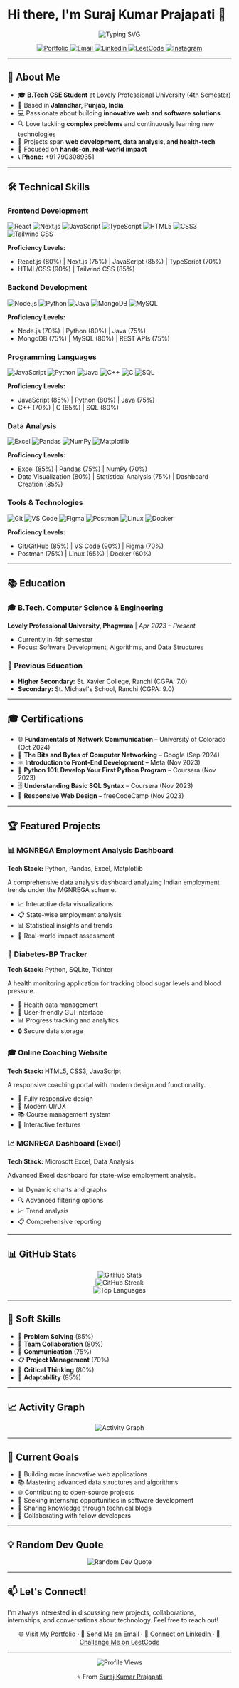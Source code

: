 # Hi there, I'm Suraj Kumar Prajapati 👋

<div align="center">
  <img src="https://readme-typing-svg.herokuapp.com?font=Fira+Code&size=22&duration=3000&pause=1000&color=2E9EF7&center=true&vCenter=true&width=440&lines=Software+Engineer;B.Tech+CSE+Student;Full+Stack+Developer;Problem+Solver;Always+Learning" alt="Typing SVG" />
</div>

<p align="center">
  <a href="https://surajkumarprajapati.netlify.app/">
    <img src="https://img.shields.io/badge/Portfolio-FF5722?style=for-the-badge&logo=google-chrome&logoColor=white" alt="Portfolio"/>
  </a>
  <a href="mailto:surajkr9845@gmail.com">
    <img src="https://img.shields.io/badge/Email-D14836?style=for-the-badge&logo=gmail&logoColor=white" alt="Email"/>
  </a>
  <a href="https://linkedin.com/in/surajkrprajapati">
    <img src="https://img.shields.io/badge/LinkedIn-0077B5?style=for-the-badge&logo=linkedin&logoColor=white" alt="LinkedIn"/>
  </a>
  <a href="https://leetcode.com/surajkr9845">
    <img src="https://img.shields.io/badge/LeetCode-FFA116?style=for-the-badge&logo=leetcode&logoColor=black" alt="LeetCode"/>
  </a>
  <a href="https://instagram.com/suraj_.4">
    <img src="https://img.shields.io/badge/Instagram-E4405F?style=for-the-badge&logo=instagram&logoColor=white" alt="Instagram"/>
  </a>
</p>

---

## 🚀 About Me

- 🎓 **B.Tech CSE Student** at Lovely Professional University (4th Semester)
- 📍 Based in **Jalandhar, Punjab, India**
- 💻 Passionate about building **innovative web and software solutions**
- 🔍 Love tackling **complex problems** and continuously learning new technologies
- 🌟 Projects span **web development, data analysis, and health-tech**
- 🎯 Focused on **hands-on, real-world impact**
- 📞 **Phone:** +91 7903089351

---

## 🛠️ Technical Skills

### Frontend Development
![React](https://img.shields.io/badge/React-20232A?style=for-the-badge&logo=react&logoColor=61DAFB) ![Next.js](https://img.shields.io/badge/Next.js-000000?style=for-the-badge&logo=next.js&logoColor=white) ![JavaScript](https://img.shields.io/badge/JavaScript-F7DF1E?style=for-the-badge&logo=javascript&logoColor=black) ![TypeScript](https://img.shields.io/badge/TypeScript-007ACC?style=for-the-badge&logo=typescript&logoColor=white) ![HTML5](https://img.shields.io/badge/HTML5-E34F26?style=for-the-badge&logo=html5&logoColor=white) ![CSS3](https://img.shields.io/badge/CSS3-1572B6?style=for-the-badge&logo=css3&logoColor=white) ![Tailwind CSS](https://img.shields.io/badge/Tailwind_CSS-38B2AC?style=for-the-badge&logo=tailwind-css&logoColor=white)

**Proficiency Levels:**
- React.js (80%) | Next.js (75%) | JavaScript (85%) | TypeScript (70%)
- HTML/CSS (90%) | Tailwind CSS (85%)

### Backend Development
![Node.js](https://img.shields.io/badge/Node.js-43853D?style=for-the-badge&logo=node.js&logoColor=white) ![Python](https://img.shields.io/badge/Python-3776AB?style=for-the-badge&logo=python&logoColor=white) ![Java](https://img.shields.io/badge/Java-ED8B00?style=for-the-badge&logo=java&logoColor=white) ![MongoDB](https://img.shields.io/badge/MongoDB-4EA94B?style=for-the-badge&logo=mongodb&logoColor=white) ![MySQL](https://img.shields.io/badge/MySQL-00000F?style=for-the-badge&logo=mysql&logoColor=white)

**Proficiency Levels:**
- Node.js (70%) | Python (80%) | Java (75%)
- MongoDB (75%) | MySQL (80%) | REST APIs (75%)

### Programming Languages
![JavaScript](https://img.shields.io/badge/JavaScript-F7DF1E?style=for-the-badge&logo=javascript&logoColor=black) ![Python](https://img.shields.io/badge/Python-3776AB?style=for-the-badge&logo=python&logoColor=white) ![Java](https://img.shields.io/badge/Java-ED8B00?style=for-the-badge&logo=java&logoColor=white) ![C++](https://img.shields.io/badge/C%2B%2B-00599C?style=for-the-badge&logo=c%2B%2B&logoColor=white) ![C](https://img.shields.io/badge/C-00599C?style=for-the-badge&logo=c&logoColor=white) ![SQL](https://img.shields.io/badge/SQL-4479A1?style=for-the-badge&logo=mysql&logoColor=white)

**Proficiency Levels:**
- JavaScript (85%) | Python (80%) | Java (75%)
- C++ (70%) | C (65%) | SQL (80%)

### Data Analysis
![Excel](https://img.shields.io/badge/Microsoft_Excel-217346?style=for-the-badge&logo=microsoft-excel&logoColor=white) ![Pandas](https://img.shields.io/badge/Pandas-150458?style=for-the-badge&logo=pandas&logoColor=white) ![NumPy](https://img.shields.io/badge/NumPy-013243?style=for-the-badge&logo=numpy&logoColor=white) ![Matplotlib](https://img.shields.io/badge/Matplotlib-11557c?style=for-the-badge&logo=python&logoColor=white)

**Proficiency Levels:**
- Excel (85%) | Pandas (75%) | NumPy (70%)
- Data Visualization (80%) | Statistical Analysis (75%) | Dashboard Creation (85%)

### Tools & Technologies
![Git](https://img.shields.io/badge/Git-F05032?style=for-the-badge&logo=git&logoColor=white) ![VS Code](https://img.shields.io/badge/VS_Code-007ACC?style=for-the-badge&logo=visual-studio-code&logoColor=white) ![Figma](https://img.shields.io/badge/Figma-F24E1E?style=for-the-badge&logo=figma&logoColor=white) ![Postman](https://img.shields.io/badge/Postman-FF6C37?style=for-the-badge&logo=postman&logoColor=white) ![Linux](https://img.shields.io/badge/Linux-FCC624?style=for-the-badge&logo=linux&logoColor=black) ![Docker](https://img.shields.io/badge/Docker-2496ED?style=for-the-badge&logo=docker&logoColor=white)

**Proficiency Levels:**
- Git/GitHub (85%) | VS Code (90%) | Figma (70%)
- Postman (75%) | Linux (65%) | Docker (60%)

---

## 📚 Education

### 🎓 B.Tech. Computer Science & Engineering
**Lovely Professional University, Phagwara** | *Apr 2023 – Present*
- Currently in 4th semester
- Focus: Software Development, Algorithms, and Data Structures

### 🏫 Previous Education
- **Higher Secondary:** St. Xavier College, Ranchi (CGPA: 7.0)
- **Secondary:** St. Michael's School, Ranchi (CGPA: 9.0)

---

## 🎓 Certifications

- 🌐 **Fundamentals of Network Communication** – University of Colorado (Oct 2024)
- 🔗 **The Bits and Bytes of Computer Networking** – Google (Sep 2024)
- ⚛️ **Introduction to Front-End Development** – Meta (Nov 2023)
- 🐍 **Python 101: Develop Your First Python Program** – Coursera (Nov 2023)
- 🗄️ **Understanding Basic SQL Syntax** – Coursera (Nov 2023)
- 📱 **Responsive Web Design** – freeCodeCamp (Nov 2023)

---

## 🏆 Featured Projects

### 📊 MGNREGA Employment Analysis Dashboard
**Tech Stack:** Python, Pandas, Excel, Matplotlib

A comprehensive data analysis dashboard analyzing Indian employment trends under the MGNREGA scheme.

- 📈 Interactive data visualizations
- 📋 State-wise employment analysis
- 📊 Statistical insights and trends
- 🎯 Real-world impact assessment

### 🏥 Diabetes-BP Tracker
**Tech Stack:** Python, SQLite, Tkinter

A health monitoring application for tracking blood sugar levels and blood pressure.

- 💊 Health data management
- 📱 User-friendly GUI interface
- 📊 Progress tracking and analytics
- 🔒 Secure data storage

### 🎓 Online Coaching Website
**Tech Stack:** HTML5, CSS3, JavaScript

A responsive coaching portal with modern design and functionality.

- 📱 Fully responsive design
- 🎨 Modern UI/UX
- 📚 Course management system
- 💬 Interactive features

### 📈 MGNREGA Dashboard (Excel)
**Tech Stack:** Microsoft Excel, Data Analysis

Advanced Excel dashboard for state-wise employment analysis.

- 📊 Dynamic charts and graphs
- 🔍 Advanced filtering options
- 📈 Trend analysis
- 📋 Comprehensive reporting

---

## 📊 GitHub Stats

<div align="center">
  <img src="https://github-readme-stats.vercel.app/api?username=surajkrprajapati&show_icons=true&theme=tokyonight&hide_border=true&count_private=true" alt="GitHub Stats" />
</div>

<div align="center">
  <img src="https://github-readme-streak-stats.herokuapp.com/?user=surajkrprajapati&theme=tokyonight&hide_border=true" alt="GitHub Streak" />
</div>

<div align="center">
  <img src="https://github-readme-stats.vercel.app/api/top-langs/?username=surajkrprajapati&layout=compact&theme=tokyonight&hide_border=true" alt="Top Languages" />
</div>

---

## 💪 Soft Skills

- 🧩 **Problem Solving** (85%)
- 🤝 **Team Collaboration** (80%)
- 💬 **Communication** (75%)
- 📋 **Project Management** (70%)
- 🧠 **Critical Thinking** (80%)
- 🔄 **Adaptability** (85%)

---

## 📈 Activity Graph

<div align="center">
  <img src="https://github-readme-activity-graph.vercel.app/graph?username=surajkrprajapati&theme=tokyo-night&hide_border=true&area=true" alt="Activity Graph" />
</div>

---

## 🎯 Current Goals

- 🚀 Building more innovative web applications
- 📚 Mastering advanced data structures and algorithms
- 🌐 Contributing to open-source projects
- 🏢 Seeking internship opportunities in software development
- 📝 Sharing knowledge through technical blogs
- 🤝 Collaborating with fellow developers

---

## 💡 Random Dev Quote

<div align="center">
  <img src="https://quotes-github-readme.vercel.app/api?type=horizontal&theme=tokyonight" alt="Random Dev Quote"/>
</div>

---

## 📫 Let's Connect!

I'm always interested in discussing new projects, collaborations, internships, and conversations about technology. Feel free to reach out!

<div align="center">
  <p>
    <a href="https://surajkumarprajapati.netlify.app/">
      🌐 Visit My Portfolio
    </a>
    ·
    <a href="mailto:surajkr9845@gmail.com">
      📧 Send Me an Email
    </a>
    ·
    <a href="https://linkedin.com/in/surajkrprajapati">
      💼 Connect on LinkedIn
    </a>
    ·
    <a href="https://leetcode.com/surajkr9845">
      🧩 Challenge Me on LeetCode
    </a>
  </p>
</div>

---

<div align="center">
  <img src="https://komarev.com/ghpvc/?username=surajkrprajapati&color=blueviolet&style=for-the-badge" alt="Profile Views" />
</div>

<div align="center">
  <p>⭐️ From <a href="https://github.com/surajkrprajapati">Suraj Kumar Prajapati</a></p>
</div>
